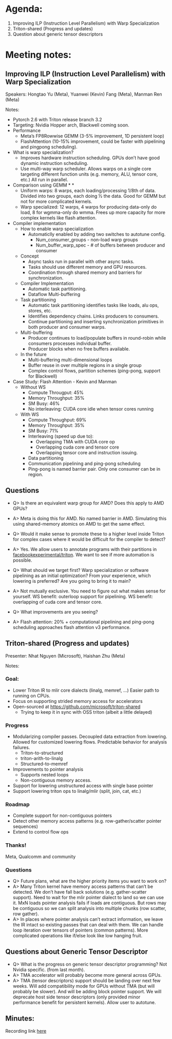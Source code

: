 # Agenda:
1. Improving ILP (Instruction Level Parallelism) with Warp Specialization
2. Triton-shared (Progress and updates)
3. Question about generic tensor descriptors

# Meeting notes:

## Improving ILP (Instruction Level Parallelism) with Warp Specialization
Speakers: Hongtao Yu (Meta), Yuanwei (Kevin) Fang (Meta), Manman Ren (Meta)

Notes:
* Pytorch 2.6 with Triton release branch 3.2 
* Targeting: Nvidia Hopper arch, Blackwell coming soon.
* Performance
  * Meta’s FP8Rowwise GEMM (3-5% improvement, 1D persistent loop)
  * FlashAttention (10-15% improvement, could be faster with pipelining and pingpong scheduling).
* What is warp specialization?
  * Improves hardware instruction scheduling. GPUs don’t have good dynamic instruction scheduling.
  * Use multi-way warp scheduler. Allows warps on a single core targeting different function units (e.g. memory, ALU, tensor core, etc.)  All run in parallel.
* Comparison using GEMM * * 
  * Uniform warps: 8 warps, each loading/processing 1/8th of data.  Divided into two groups, each doing ½ the data. Good for GEMM but not for more complicated kernels.
  * Warp specialized: 12 warps, 4 warps for producing data-only do load, 8 for wgmma-only do wmma.  Frees up more capacity for more complex kernels like flash attention.
* Compiler implementation
  * How to enable warp specialization
    * Automaticlly enabled by adding two switches to autotune config.
      * Num_consumer_groups - non-load warp groups
      * Num_buffer_warp_spec - # of buffers between producer and consumer
  * Concept
    * Async tasks run in parallel with other async tasks.
    * Tasks should use different memory and GPU resources.
    * Coordination through shared memory and barriers for synchronization.
  * Compiler Implementation
    * Automatic task partitioning.
    * Dataflow Multi-buffering
  * Task partitioning
    * Automatic task partitioning identifies tasks like loads, alu ops, stores, etc.
    * Identifies dependency chains. Links producers to consumers.
    * Continue partitioning and inserting synchronization primitives in both producer and consumer warps.
  * Multi-buffering
    * Producer continues to load/populate buffers in round-robin while consumers processes individual buffer.
    * Producer blocks when no free buffers available.
  * In the future
    * Multi-buffering multi-dimensional loops
    * Buffer reuse in over multiple regions in a single group
    * Complex control flows, partition schemes (ping-pong, support for Blackwell)
* Case Study: Flash Attention - Kevin and Manman
  * Without WS
    * Compute Througput: 45%
    * Memory Throughput: 35%
    * SM Busy: 46%
    * No interleaving: CUDA core idle when tensor cores running
  * With WS
    * Compute Throughput: 69%
    * Memory Throughput: 35%
    * SM Busy: 71%
    * Interleaving (speed up due to):
      * Overlapping TMA with CUDA core op
      * Overlapping cuda core and tensor core
      * Overlapping tensor core and instruction issuing.
    * Data partitioning
    * Communication pipelining and ping-pong scheduling
    * Ping-pong is named barrier pair. Only one consumer can be in region.
   
## Questions
* Q> Is there an equivalent warp group for AMD? Does this apply to AMD GPUs?
* A> Meta is doing this for AMD. No named barrier in AMD. Simulating this using shared-memory atomics on AMD to get the same effect.

* Q> Would it make sense to promote these to a higher level inside Triton for complex cases where it would be difficult for the compiler to detect?
* A> Yes. We allow users to annotate programs with their partitions in [facebookexperimental/triton](https://github.com/facebookexperimental/triton).  We want to see if more automation is possible.

* Q> What should we target first? Warp specialization or software pipelining as an initial optimization? From your experience, which lowering is preferred?  Are you going to bring it to main?
* A> Not mutually exclusive.  You need to figure out what makes sense for yourself.  WS benefit: outerloop support for pipelining. WS benefit: overlapping of cuda core and tensor core.

* Q> What improvements are you seeing?
* A> Flash attention: 20%  + computational pipelining and ping-pong scheduling approaches flash attention v3 performance.

## Triton-shared (Progress and updates)
Presenter: Nhat Nguyen (Microsoft), Haishan Zhu (Meta)

Notes:

### Goal:
* Lower Triton IR to mlir core dialects (linalg, memref, …)  Easier path to running on CPUs.
* Focus on supporting strided memory access for accelerators
* Open-sourced at https://github.com/microsoft/triton-shared
  * Trying to keep it in sync with OSS triton (albeit a little delayed)

### Progress
* Modularizing compiler passes. Decoupled data extraction from lowering. Allowed for customized lowering flows. Predictable behavior for analysis failures.
  * Triton-to-structured 
  * triton-arith-to-linalg
  * Structured-to-memref
* Improvements to pointer analysis
  * Supports nested loops
  * Non-contiguous memory access.
* Support for lowering unstructured access with single base pointer
* Support lowering triton ops to linalg/mlir (split, join, cat, etc.)

### Roadmap
* Complete support for non-contiguous pointers
* Detect other memory access patterns (e.g. row-gather/scatter pointer sequences)
* Extend to control flow ops

### Thanks!
Meta, Qualcomm and community

### Questions
* Q> Future plans, what are the higher priority items you want to work on?
* A> Many Triton kernel have memory access patterns  that can’t be detected. We don’t have fall back solutions (e.g. gather-scatter support). Need to wait for the mlir pointer dialect to land so we can use it.  MxN loads pointer analysis fails if loads are contiguous. But rows may be contiguous so we can split analysis into multiple chunks (row scatter, row gather).
* A> In places where pointer analysis can’t extract information, we leave the IR intact so existing passes that can deal with them. We can handle loop iteration over tensors of pointers (common patterns). More complicated operations like if/else look like low hanging fruit.

## Questions about Generic Tensor Descriptor
* Q> What is the progress on generic tensor descriptor programming?  Not Nvidia specific. (from last month).
* A> TMA accelerator will probably become more general across GPUs.
* A> TMA (tensor descriptors) support should be landing over next few weeks.  Will add compatibility mode for GPUs without TMA (but will probably be slower).  And will be adding block pointer support.  We will deprecate host side tensor descriptors (only provided minor performance benefit for persistent kernels).  Allow user to autotune.

## Minutes:
Recording link [here](https://www.youtube.com/watch?v=cIW6ZL_LmGc)

